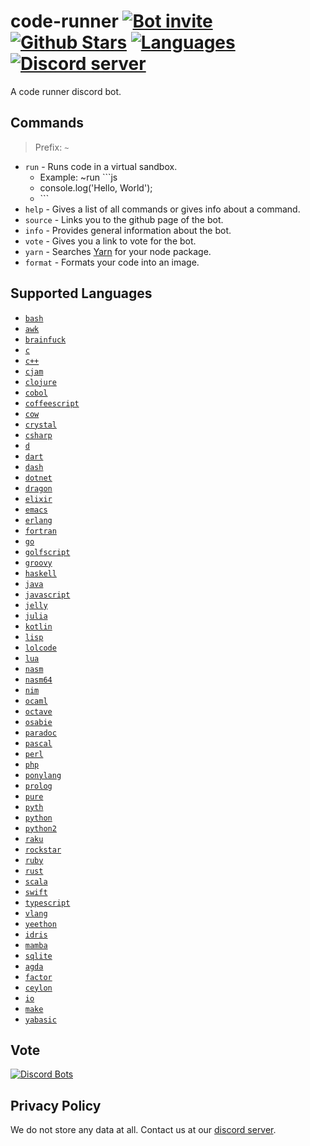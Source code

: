 # code-runner [![Bot invite](https://img.shields.io/badge/Bot-Invite-blue?logo=discord)](https://discord.com/api/oauth2/authorize?client_id=871593892280160276&permissions=3072&scope=bot) [![Github Stars](https://img.shields.io/github/stars/1chiSensei/code-runner?style=social)](https://github.com/1chiSensei/code-runner) [![Languages](https://img.shields.io/github/languages/top/1chiSensei/code-runner)](https://github.com/1chiSensei/code-runner) [![Discord server](https://img.shields.io/discord/830047984573480970)](https://discord.gg/zGvtAnGhdP)

A code runner discord bot.

## Commands

> Prefix: `~`

- `run` - Runs code in a virtual sandbox.
  - Example: ~run \`\`\`js
  - console.log('Hello, World');
  - \`\`\`
- `help` - Gives a list of all commands or gives info about a command.
- `source` - Links you to the github page of the bot.
- `info` - Provides general information about the bot.
- `vote` - Gives you a link to vote for the bot.
- `yarn` - Searches [Yarn](https://yarnpkg.com) for your node package.
- `format` - Formats your code into an image.

## Supported Languages

- [`bash`](https://www.gnu.org/software/bash/)
- [`awk`](https://www.gnu.org/s/gawk/manual/gawk.html)
- [`brainfuck`](https://esolangs.org/wiki/Brainfuck)
- [`c`](<https://en.wikipedia.org/wiki/C_(programming_language)>)
- [`c++`](https://www.cplusplus.com/)
- [`cjam`](https://esolangs.org/wiki/CJam)
- [`clojure`](https://clojure.org/)
- [`cobol`](https://en.wikipedia.org/wiki/COBOL)
- [`coffeescript`](https://coffeescript.org/)
- [`cow`](https://bigzaphod.github.io/COW/)
- [`crystal`](https://crystal-lang.org/)
- [`csharp`](https://www.microsoft.com/net/core/platform)
- [`d`](https://dlang.org/)
- [`dart`](https://www.dartlang.org/)
- [`dash`](https://dash.generalassemb.ly/)
- [`dotnet`](https://dotnet.microsoft.com/)
- [`dragon`](https://dragon-lang.org/)
- [`elixir`](https://elixir-lang.org/)
- [`emacs`](https://www.gnu.org/software/emacs/)
- [`erlang`](https://www.erlang.org/)
- [`fortran`](https://fortran-lang.org/)
- [`go`](https://golang.org/)
- [`golfscript`](https://www.golfscript.com/)
- [`groovy`](https://groovy-lang.org/)
- [`haskell`](https://www.haskell.org/)
- [`java`](https://www.java.com/)
- [`javascript`](https://www.javascript.com/)
- [`jelly`](https://github.com/DennisMitchell/jellylanguage)
- [`julia`](https://julialang.org/)
- [`kotlin`](https://kotlinlang.org/)
- [`lisp`](<https://en.wikipedia.org/wiki/Lisp_(programming_language)>)
- [`lolcode`](https://www.lolcode.org/)
- [`lua`](https://www.lua.org/)
- [`nasm`](https://en.wikipedia.org/wiki/Netwide_Assembler)
- [`nasm64`](https://en.wikipedia.org/wiki/Netwide_Assembler)
- [`nim`](https://nim-lang.org/)
- [`ocaml`](https://ocaml.org/)
- [`octave`](https://www.gnu.org/software/octave/index)
- [`osabie`](https://github.com/Adriandmen/05AB1E)
- [`paradoc`](https://github.com/betaveros/paradoc)
- [`pascal`](<https://en.wikipedia.org/wiki/Pascal_(programming_language)>)
- [`perl`](https://www.perl.org/)
- [`php`](https://www.php.net/)
- [`ponylang`](https://www.ponylang.io/)
- [`prolog`](https://www.swi-prolog.org/)
- [`pure`](https://agraef.github.io/pure-lang/)
- [`pyth`](https://pyth.readthedocs.io/)
- [`python`](https://www.python.org/)
- [`python2`](https://www.python.org/)
- [`raku`](https://www.raku.org/)
- [`rockstar`](https://codewithrockstar.com/)
- [`ruby`](https://www.ruby-lang.org/en/)
- [`rust`](https://www.rust-lang.org/)
- [`scala`](https://www.scala-lang.org/)
- [`swift`](https://swift.org/)
- [`typescript`](https://www.typescriptlang.org/)
- [`vlang`](https://vlang.io/)
- [`yeethon`](https://yeethon.org/)
- [`idris`](https://www.idris-lang.org/)
- [`mamba`](https://github.com/JSAbrahams/mamba)
- [`sqlite`](https://www.sqlite.org/)
- [`agda`](https://wiki.portal.chalmers.se/agda)
- [`factor`](https://factorcode.org/)
- [`ceylon`](https://ceylon-lang.org/)
- [`io`](https://iolanguage.org/)
- [`make`](https://www.gnu.org/software/make/)
- [`yabasic`](https://www.yabasic.de/)

## Vote

[![Discord Bots](https://top.gg/api/widget/871593892280160276.svg)](https://top.gg/bot/871593892280160276)

## Privacy Policy

We do not store any data at all. Contact us at our [discord server](https://discord.gg/zGvtAnGhdP).
